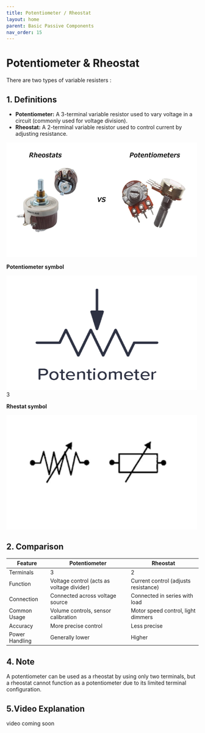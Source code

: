 ```yaml
---
title: Potentiometer / Rheostat 
layout: home
parent: Basic Passive Components 
nav_order: 15
---
```

# Potentiometer & Rheostat

There are two types of variable  resisters :

## 1. Definitions
- **Potentiometer:** A 3-terminal variable resistor used to vary voltage in a circuit (commonly used for voltage division).
- **Rheostat:** A 2-terminal variable resistor used to control current by adjusting resistance.

<img src="\images\maxresdefault.jpg" width="500" height="300" alt="potentiometer vs rheostat">


**Potentiometer symbol**

<img src="\images\potentiometersymbol.png" width="500" height="300" alt="Potentiometer symbol">3

**Rhestat symbol**

<img src="\images\rheostatsymbol.png" width="500" height="300" alt="Potentiometer symbol">

## 2. Comparison

| Feature            | Potentiometer                          | Rheostat                                |
|--------------------|----------------------------------------|------------------------------------------|
| Terminals          | 3                                      | 2                                        |
| Function           | Voltage control (acts as voltage divider) | Current control (adjusts resistance)     |
| Connection         | Connected across voltage source        | Connected in series with load            |
| Common Usage       | Volume controls, sensor calibration    | Motor speed control, light dimmers       |
| Accuracy           | More precise control                   | Less precise                             |
| Power Handling     | Generally lower                        | Higher                                   |

## 4.  Note 
 A potentiometer can be used as a rheostat by using only two terminals, but a rheostat cannot function as a potentiometer due to its limited terminal configuration.

## 5.Video Explanation
video coming soon